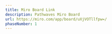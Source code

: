 ```yaml
---
title: Miro Board Link
description: Pathwaves Miro Board
url: https://miro.com/app/board/uXjVOTllfpw=/
phaseNumber: 1
---
```

